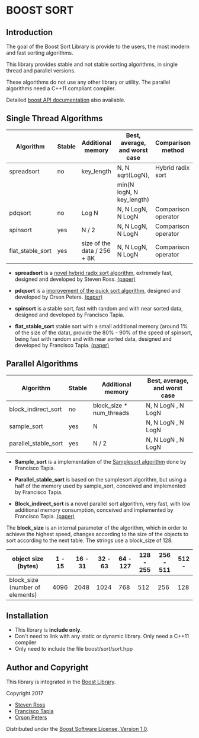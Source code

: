 # BOOST SORT

## Introduction

The goal of the Boost Sort Library is provide to the users, the most modern and fast sorting algorithms.

This library provides stable and not stable sorting algorithms, in single thread and parallel versions.

These algorithms do not use any other library or utility. The parallel algorithms need a C++11 compliant compiler.

Detailed [boost API documentation](https://www.boost.org/doc/libs/release/libs/sort/) also available.

## Single Thread Algorithms


  | Algorithm         |Stable |   Additional memory        |Best, average, and worst case  | Comparison method   |
  |-------------------|-------|----------------------------|-------------------------------|---------------------|
  | spreadsort        |  no   |      key_length            | N, N sqrt(LogN),              | Hybrid radix sort   |
  |                   |       |                            | min(N logN, N key_length)     |                     |
  | pdqsort           |  no   |      Log N                 | N, N LogN, N LogN             | Comparison operator |
  | spinsort          |  yes  |      N / 2                 | N, N LogN, N LogN             | Comparison operator |
  | flat_stable_sort  |  yes  |size of the data / 256 + 8K | N, N LogN, N LogN             | Comparison operator |


- **spreadsort** is a [novel hybrid radix sort algorithm](https://en.wikipedia.org/wiki/Spreadsort), extremely fast, designed and developed by Steven Ross.
  [(paper)](doc/papers/original_spreadsort06_2002.pdf)

- **pdqsort** is a [improvement of the quick sort algorithm](https://en.wikipedia.org/wiki/Introsort#pdqsort), designed and developed by Orson Peters.
  [(paper)](https://arxiv.org/pdf/2106.05123.pdf)

- **spinsort** is a stable sort, fast with random and with near sorted data, designed and developed by Francisco Tapia.

- **flat_stable_sort** stable sort with a small additional memory (around 1% of the size of the data), provide the 80% - 90% of the speed of spinsort, being fast with random and with near sorted data, designed and developed by Francisco Tapia.
  [(paper)](doc/papers/flat_stable_sort_eng.pdf)


## Parallel Algorithms


  | Algorithm             |Stable |   Additional memory    |Best, average, and worst case |
  |-----------------------|-------|------------------------|------------------------------|
  | block_indirect_sort   |  no   |block_size * num_threads| N, N LogN , N LogN           |
  | sample_sort           |  yes  |        N               | N, N LogN , N LogN           |
  | parallel_stable_sort  |  yes  |      N / 2             | N, N LogN , N LogN           |


- **Sample_sort** is a implementation of the [Samplesort algorithm](https://en.wikipedia.org/wiki/Samplesort) done by Francisco Tapia.

- **Parallel_stable_sort** is based on the samplesort algorithm, but using a half of the memory used by sample_sort, conceived and implemented by Francisco Tapia.

- **Block_indirect_sort** is a novel parallel sort algorithm, very fast, with low additional memory consumption, conceived and implemented by Francisco Tapia.
  [(paper)](doc/papers/block_indirect_sort_en.pdf)

The **block_size** is an internal parameter of the algorithm, which in order to achieve the
highest speed, changes according to the size of the objects to sort according to the next table. The strings use a block_size of 128.


  | object size (bytes)             | 1 - 15 | 16 - 31 | 32 - 63 | 64 - 127|128 - 255|256 - 511| 512 -    |
  |---------------------------------|--------|---------|---------|---------|---------|---------|----------|
  | block_size (number of elements) |  4096  |  2048   |   1024  |   768   |   512   |   256   |  128     |


## Installation

- This library is **include only**.
- Don't need to link with any static or dynamic library. Only need a C++11 compiler
- Only need to include the file boost/sort/sort.hpp


## Author and Copyright

This library is integrated in the [Boost Library](https://boost.org).


Copyright 2017

- [Steven Ross](mailto:spreadsort@gmail.com)
- [Francisco Tapia](mailto:fjtapia@gmail.com)
- [Orson Peters](mailto:orsonpeters@gmail.com)

Distributed under the [Boost Software License, Version 1.0](https://www.boost.org/LICENSE_1_0.txt).
